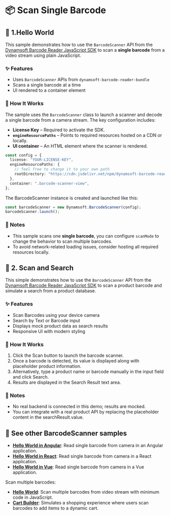 # 📦 Scan Single Barcode 

## 🚀 1.Hello World

This sample demonstrates how to use the `BarcodeScanner` API from the [Dynamsoft Barcode Reader JavaScript SDK](https://www.dynamsoft.com/barcode-reader/docs/web/programming/javascript/) to scan a **single barcode** from a video stream using plain JavaScript.

### ✨ Features

- Uses `BarcodeScanner` APIs from `dynamsoft-barcode-reader-bundle`
- Scans a single barcode at a time
- UI rendered to a container element

### 🔧 How It Works

The sample uses the `BarcodeScanner` class to launch a scanner and decode a single barcode from a camera stream. The key configuration includes:

- **License Key** – Required to activate the SDK.
- **`engineResourcePaths`** – Points to required resources hosted on a CDN or locally.
- **UI container** – An HTML element where the scanner is rendered.

```ts
const config = {
  license: "YOUR-LICENSE-KEY",
  engineResourcePaths: {
    // feel free to change it to your own path
    rootDirectory: "https://cdn.jsdelivr.net/npm/dynamsoft-barcode-reader-bundle@11.0.3000/dist/",
  },
  container: ".barcode-scanner-view",
};
```

The BarcodeScanner instance is created and launched like this:

```ts
const barcodeScanner = new Dynamsoft.BarcodeScanner(config);
barcodeScanner.launch();
```

### 📌 Notes

- This sample scans one **single barcode**, you can configure `scanMode` to change the behavior to scan multiple barcodes.
- To avoid network-related loading issues, consider hosting all required resources locally.

## 🛒 2. Scan and Search

This simple demonstrates how to use the `BarcodeScanner` API from the [Dynamsoft Barcode Reader JavaScript SDK](https://www.dynamsoft.com/barcode-reader/docs/web/programming/javascript/) to scan a product barcode and simulate a search from a product database.

### ✨ Features

- Scan Barcodes using your device camera
- Search by Text or Barcode input
- Displays mock product data as search results
- Responsive UI with modern styling

### 🔧 How It Works

1. Click the Scan button to launch the barcode scanner.
2. Once a barcode is detected, its value is displayed along with placeholder product information.
3. Alternatively, type a product name or barcode manually in the input field and click Search.
4. Results are displayed in the Search Result text area.

### 📌 Notes

- No real backend is connected in this demo; results are mocked.
- You can integrate with a real product API by replacing the placeholder content in the searchResult.value.

## 📄 See other BarcodeScanner samples

* [**Hello World in Angular**](https://github.com/Dynamsoft/barcode-reader-javascript-samples/tree/main/barcode-scanner-api-samples/scan-single-barcode/angular): Read single barcode from camera in an Angular application.
* [**Hello World in React**](https://github.com/Dynamsoft/barcode-reader-javascript-samples/tree/main/barcode-scanner-api-samples/scan-single-barcode/react): Read single barcode from camera in a React application.
* [**Hello World in Vue**](https://github.com/Dynamsoft/barcode-reader-javascript-samples/tree/main/barcode-scanner-api-samples/scan-single-barcode/vue): Read single barcode from camera in a Vue application.

Scan multiple barcodes:

* [**Hello World**](https://github.com/Dynamsoft/barcode-reader-javascript-samples/tree/main/barcode-scanner-api-samples/scan-multiple-barcodes): Scan multiple barcodes from video stream with minimum code in JavaScript.
* [**Cart Builder**](https://github.com/Dynamsoft/barcode-reader-javascript-samples/tree/main/barcode-scanner-api-samples/scan-multiple-barcodes): Simulates a shopping experience where users scan barcodes to add items to a dynamic cart.